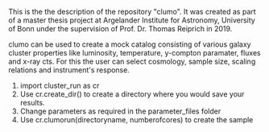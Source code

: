 This is the the description of the repository "clumo". It was created as part of a master thesis project at Argelander Institute for Astronomy, University of Bonn under the supervision of Prof. Dr. Thomas Reiprich in 2019. 

clumo can be used to create a mock catalog consisting of various galaxy cluster properties like luminosity, temperature, y-compton paramater, fluxes and x-ray cts. For this the user can select cosmology, sample size, scaling relations and instrument's response. 

1. import cluster_run as cr
2. Use cr.create_dir() to create a directory where you would save your results.
3. Change parameters as required in the parameter_files folder
4. Use cr.clumorun(directoryname, numberofcores) to create the sample
